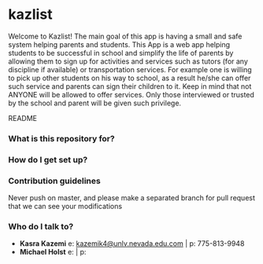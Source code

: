 # kazlist

Welcome to Kazlist! The main goal of this app is having a small and safe system helping parents and students.
This App is a web app helping students to be successful in school and simplify the life of parents by allowing them to sign up for activities and services such as tutors (for any discipline if available) or transportation services.
For example one is willing to pick up other students on his way to school, as a result he/she can offer such service and parents can sign their children to it.
Keep in mind that not ANYONE will be allowed to offer services. Only those interviewed or trusted by the school and parent will be given such privilege.

README

### What is this repository for?

### How do I get set up?

### Contribution guidelines
Never push on master, and please make a separated branch for pull request that we can see your modifications

### Who do I talk to?
* **Kasra Kazemi** e: kazemik4@unlv.nevada.edu.com | p: 775-813-9948
* **Michael Holst** e: | p:
